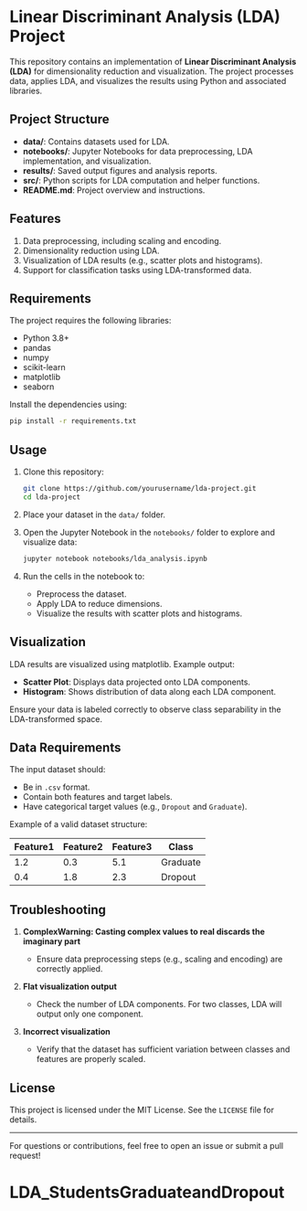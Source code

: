 # Linear Discriminant Analysis (LDA) Project

This repository contains an implementation of **Linear Discriminant Analysis (LDA)** for dimensionality reduction and visualization. The project processes data, applies LDA, and visualizes the results using Python and associated libraries.

## Project Structure

- **data/**: Contains datasets used for LDA.
- **notebooks/**: Jupyter Notebooks for data preprocessing, LDA implementation, and visualization.
- **results/**: Saved output figures and analysis reports.
- **src/**: Python scripts for LDA computation and helper functions.
- **README.md**: Project overview and instructions.

## Features

1. Data preprocessing, including scaling and encoding.
2. Dimensionality reduction using LDA.
3. Visualization of LDA results (e.g., scatter plots and histograms).
4. Support for classification tasks using LDA-transformed data.

## Requirements

The project requires the following libraries:

- Python 3.8+
- pandas
- numpy
- scikit-learn
- matplotlib
- seaborn

Install the dependencies using:

```bash
pip install -r requirements.txt
```

## Usage

1. Clone this repository:
   ```bash
   git clone https://github.com/yourusername/lda-project.git
   cd lda-project
   ```

2. Place your dataset in the `data/` folder.

3. Open the Jupyter Notebook in the `notebooks/` folder to explore and visualize data:
   ```bash
   jupyter notebook notebooks/lda_analysis.ipynb
   ```

4. Run the cells in the notebook to:
   - Preprocess the dataset.
   - Apply LDA to reduce dimensions.
   - Visualize the results with scatter plots and histograms.

## Visualization

LDA results are visualized using matplotlib. Example output:

- **Scatter Plot**: Displays data projected onto LDA components.
- **Histogram**: Shows distribution of data along each LDA component.

Ensure your data is labeled correctly to observe class separability in the LDA-transformed space.

## Data Requirements

The input dataset should:
- Be in `.csv` format.
- Contain both features and target labels.
- Have categorical target values (e.g., `Dropout` and `Graduate`).

Example of a valid dataset structure:

| Feature1 | Feature2 | Feature3 | Class     |
|----------|----------|----------|-----------|
| 1.2      | 0.3      | 5.1      | Graduate  |
| 0.4      | 1.8      | 2.3      | Dropout   |

## Troubleshooting

1. **ComplexWarning: Casting complex values to real discards the imaginary part**
   - Ensure data preprocessing steps (e.g., scaling and encoding) are correctly applied.

2. **Flat visualization output**
   - Check the number of LDA components. For two classes, LDA will output only one component.

3. **Incorrect visualization**
   - Verify that the dataset has sufficient variation between classes and features are properly scaled.

## License

This project is licensed under the MIT License. See the `LICENSE` file for details.

---

For questions or contributions, feel free to open an issue or submit a pull request!
# LDA_StudentsGraduateandDropout
